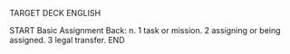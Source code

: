 TARGET DECK
ENGLISH

START
Basic
Assignment
Back: n. 1 task or mission. 2 assigning or being assigned. 3 legal transfer.
END
